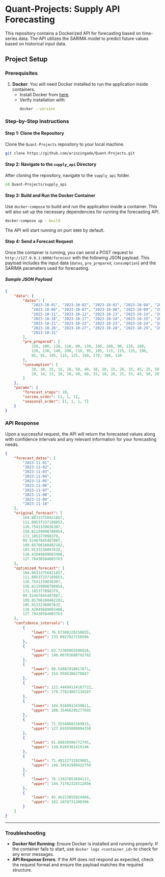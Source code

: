 
# Quant-Projects: Supply API Forecasting

This repository contains a Dockerized API for forecasting based on time-series data. The API utilizes the SARIMA model to predict future values based on historical input data.

## Project Setup

### Prerequisites

1. **Docker**: You will need Docker installed to run the application inside containers.
   - Install Docker from [here](https://www.docker.com/get-started).
   - Verify installation with:
     ```bash
     docker --version
     ```

### Step-by-Step Instructions

#### Step 1: Clone the Repository

Clone the `Quant-Projects` repository to your local machine.

```bash
git clone https://github.com/arinzingade/Quant-Projects.git
```

#### Step 2: Navigate to the `supply_api` Directory

After cloning the repository, navigate to the `supply_api` folder.

```bash
cd Quant-Projects/supply_api
```

#### Step 3: Build and Run the Docker Container

Use `docker-compose` to build and run the application inside a container. This will also set up the necessary dependencies for running the forecasting API.

```bash
docker-compose up --build
```

The API will start running on port `8000` by default.

#### Step 4: Send a Forecast Request

Once the container is running, you can send a POST request to `http://127.0.0.1:8000/forecast` with the following JSON payload. This payload includes the input data (`dates`, `pre_prepared`, `consumption`) and the SARIMA parameters used for forecasting.

##### Sample JSON Payload

```json
{
    "data": {
        "dates": [
            "2023-10-01", "2023-10-02", "2023-10-03", "2023-10-04", "2023-10-05",
            "2023-10-06", "2023-10-07", "2023-10-08", "2023-10-09", "2023-10-10",
            "2023-10-11", "2023-10-12", "2023-10-13", "2023-10-14", "2023-10-15",
            "2023-10-16", "2023-10-17", "2023-10-18", "2023-10-19", "2023-10-20",
            "2023-10-21", "2023-10-22", "2023-10-23", "2023-10-24", "2023-10-25",
            "2023-10-26", "2023-10-27", "2023-10-28", "2023-10-29", "2023-10-30",
            "2023-10-31"
        ],
        "pre_prepared": [
            150, 100, 120, 110, 90, 130, 160, 180, 90, 110, 100,
            120, 130, 140, 200, 110, 95, 105, 115, 125, 135, 190, 
            85, 95, 105, 115, 125, 150, 170, 100, 110
        ],
        "consumption": [
            20, 30, 25, 15, 10, 50, 40, 30, 20, 15, 20, 35, 45, 25, 50,
            20, 10, 15, 20, 30, 40, 60, 15, 10, 20, 25, 35, 45, 50, 20, 15
        ]
    },
    "params": {
        "forecast_steps": 10,
        "sarima_order": [1, 1, 1],
        "seasonal_order": [1, 1, 1, 7]
    }
}
```

### API Response

Upon a successful request, the API will return the forecasted values along with confidence intervals and any relevant information for your forecasting needs.

```json
{
    "forecast_dates": [
        "2023-11-01",
        "2023-11-02",
        "2023-11-03",
        "2023-11-04",
        "2023-11-05",
        "2023-11-06",
        "2023-11-07",
        "2023-11-08",
        "2023-11-09",
        "2023-11-10"
    ],
    "original_forecast": [
        104.88333750421857,
        111.89537237189853,
        126.7541339036307,
        150.61159090700954,
        172.185377098379,
        99.52467845487087,
        109.85766160482102,
        105.9133236067632,
        110.42849689603486,
        127.78430584003763
    ],
    "optimized_forecast": [
        104.88333750421857,
        111.89537237189853,
        126.7541339036307,
        150.61159090700954,
        172.185377098379,
        99.52467845487087,
        109.85766160482102,
        105.9133236067632,
        110.42849689603486,
        127.78430584003763
    ],
    "confidence_intervals": [
        {
            "lower": 76.67388228258655,
            "upper": 133.0927927258506
        },
        {
            "lower": 83.72308865586926,
            "upper": 140.06765608792782
        },
        {
            "lower": 98.54882918017671,
            "upper": 154.9594386270847
        },
        {
            "lower": 122.44494114167722,
            "upper": 178.77824067234187
        },
        {
            "lower": 144.0160912439811,
            "upper": 200.35466295277692
        },
        {
            "lower": 71.35540682169815,
            "upper": 127.69395008804358
        },
        {
            "lower": 81.68838506772745,
            "upper": 138.0269381419146
        },
        {
            "lower": 71.48122731929881,
            "upper": 140.34541989422758
        },
        {
            "lower": 76.13937053694117,
            "upper": 144.71762325512856
        },
        {
            "lower": 93.46153855924466,
            "upper": 162.1070731208306
        }
    ]
}
```

---


### Troubleshooting

- **Docker Not Running**: Ensure Docker is installed and running properly. If the container fails to start, use `docker logs <container_id>` to check for any error messages.
- **API Response Errors**: If the API does not respond as expected, check the request format and ensure the payload matches the required structure.
